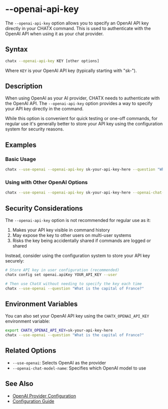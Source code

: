 # --openai-api-key

The `--openai-api-key` option allows you to specify an OpenAI API key directly in your CHATX command. This is used to authenticate with the OpenAI API when using it as your chat provider.

## Syntax

```bash
chatx --openai-api-key KEY [other options]
```

Where `KEY` is your OpenAI API key (typically starting with "sk-").

## Description

When using OpenAI as your AI provider, CHATX needs to authenticate with the OpenAI API. The `--openai-api-key` option provides a way to specify your API key directly in the command.

While this option is convenient for quick testing or one-off commands, for regular use it's generally better to store your API key using the configuration system for security reasons.

## Examples

### Basic Usage

```bash
chatx --use-openai --openai-api-key sk-your-api-key-here --question "What is GPT-4?"
```

### Using with Other OpenAI Options

```bash
chatx --use-openai --openai-api-key sk-your-api-key-here --openai-chat-model-name gpt-4 --question "Explain quantum computing"
```

## Security Considerations

The `--openai-api-key` option is not recommended for regular use as it:

1. Makes your API key visible in command history
2. May expose the key to other users on multi-user systems
3. Risks the key being accidentally shared if commands are logged or shared

Instead, consider using the configuration system to store your API key securely:

```bash
# Store API key in user configuration (recommended)
chatx config set openai.apiKey YOUR_API_KEY --user

# Then use ChatX without needing to specify the key each time
chatx --use-openai --question "What is the capital of France?"
```

## Environment Variables

You can also set your OpenAI API key using the `CHATX_OPENAI_API_KEY` environment variable:

```bash
export CHATX_OPENAI_API_KEY=sk-your-api-key-here
chatx --use-openai --question "What is the capital of France?"
```

## Related Options

- `--use-openai`: Selects OpenAI as the provider
- `--openai-chat-model-name`: Specifies which OpenAI model to use

## See Also

- [OpenAI Provider Configuration](/providers/openai)
- [Configuration Guide](/usage/configuration)